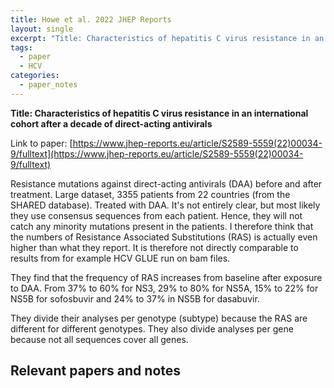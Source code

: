 ```yaml
---
title: Howe et al. 2022 JHEP Reports
layout: single
excerpt: "Title: Characteristics of hepatitis C virus resistance in an international cohort after a decade of direct-acting antivirals"
tags:
  - paper
  - HCV
categories:
  - paper_notes
---
```


**Title: Characteristics of hepatitis C virus resistance in an international cohort after a decade of direct-acting antivirals**  

Link to paper: [https://www.jhep-reports.eu/article/S2589-5559(22)00034-9/fulltext](https://www.jhep-reports.eu/article/S2589-5559(22)00034-9/fulltext)  

Resistance mutations against direct-acting antivirals (DAA) before and after treatment. 
Large dataset, 3355 patients from 22 countries (from the SHARED database). Treated with DAA. It's not entirely clear, but most likely they use consensus sequences from each patient. Hence, they will not catch any minority mutations present in the patients. I therefore think that the numbers of Resistance Associated Substitutions (RAS) is actually even higher than what they report. It is therefore not directly comparable to results from for example HCV GLUE run on bam files. 

They find that the frequency of RAS increases from baseline after exposure to DAA. From 37% to 60% for NS3, 29% to 80% for NS5A, 15% to 22% for NS5B for sofosbuvir and 24% to 37% in NS5B for dasabuvir. 

They divide their analyses per genotype (subtype) because the RAS are different for different genotypes. They also divide analyses per gene because not all sequences cover all genes. 



## Relevant papers and notes
